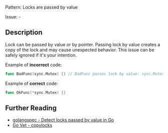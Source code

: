 Pattern: Locks are passed by value

Issue: -

## Description

Lock can be passed by value or by pointer. Passing lock by value creates a copy of the lock and may cause unexpected behavior. This issue can be safely ignored if it's your intention.

Example of **incorrect** code:

```go
func BadFunc(sync.Mutex) {} // BadFunc passes lock by value: sync.Mutex
```

Example of **correct** code:

```go
func OkFunc(*sync.Mutex) {}
```

## Further Reading

* [golangspec - Detect locks passed by value in Go](https://medium.com/golangspec/detect-locks-passed-by-value-in-go-efb4ac9a3f2b)
* [Go Vet - copylocks](https://golang.org/cmd/vet/#hdr-Copying_locks)
